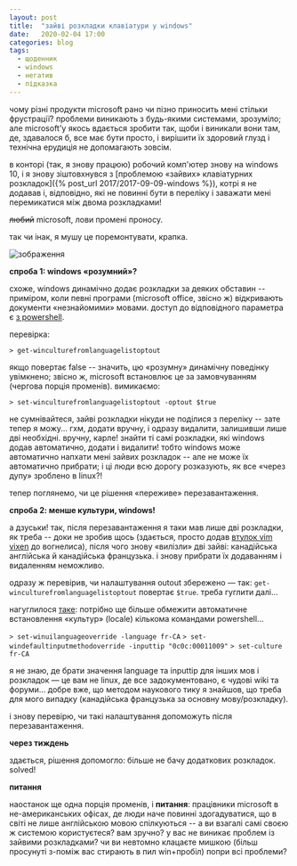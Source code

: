 ```yaml
---
layout: post
title:  "зайві розкладки клавіатури у windows"
date:   2020-02-04 17:00
categories: blog
tags: 
  - щоденник
  - windows
  - негатив
  - підказка
---
```


чому різні продукти microsoft рано чи пізно приносить мені стільки фрустрації? проблеми виникають з будь-якими системами, зрозуміло; але microsoft'у якось вдається зробити так, щоби і виникали вони там, де, здавалося б, все має бути просто, і вирішити їх здоровий глузд і технічна ерудиція не допомагають зовсім.

в конторі (так, я знову працюю) робочий комп'ютер знову на windows 10, і я знову зіштовхнувся з [проблемою «зайвих» клавіатурних розкладок]({% post_url 2017/2017-09-09-windows %}), котрі я не додавав і, відповідно, які не повинні бути в переліку і заважати мені перемикатися між двома розкладками!

~~любий~~ microsoft, лови промені проносу.

так чи інак, я мушу це поремонтувати, крапка.

![зображення](/assets/images/2020/2020-02-04-windows-layouts.png)


**спроба 1: windows «розумний»?**

схоже, windows динамічно додає розкладки за деяких обставин -- приміром, коли певні програми (microsoft office, звісно ж) відкривають документи «незнайомими» мовами. доступ до відповідного параметра є [з powershell](https://www.reddit.com/r/Windows10/comments/8hle7x/windows_10_keeps_adding_keyboard_layouts_without/dyl7iuq/).

перевірка:

 ```> get-winculturefromlanguagelistoptout```

якщо повертає false -- значить, цю «розумну» динамічну поведінку увімкнено; звісно ж, microsoft встановлює це за замовчуванням (чергова порція променів). вимикаємо:

 ```> set-winculturefromlanguagelistoptout -optout $true```

не сумнівайтеся, зайві розкладки нікуди не поділися з переліку -- зате тепер я можу... гхм, додати вручну, і одразу видалити, залишивши лише дві необхідні. вручну, карле! знайти ті самі розкладки, які windows додав автоматично, додати і видалити! тобто windows може автоматично напхати мені зайвих розкладок -- але не може їх автоматично прибрати; і ці люди всю дорогу розказують, як все «через дупу» зроблено в linux?!

тепер поглянемо, чи це рішення «переживе» перезавантаження.


**спроба 2: менше культури, windows!**

а дзуськи! так, після перезавантаження я таки мав лише дві розкладки, як треба -- доки не зробив щось (здається, просто додав [втулок vim vixen](https://addons.mozilla.org/fr/firefox/addon/vim-vixen) до вогнелиса), після чого знову «вилізли» дві зайві: канадійська англійська й канадійська французька. і знову прибрати їх додаванням і видаленням неможливо. 

одразу ж перевірив, чи налаштування outout збережено — так: `get-winculturefromlanguagelistoptout` повертає `$true`. треба гуглити далі...

нагуглилося [таке](https://windowsreport.com/windows-automatically-adds-keyboard-layout/): потрібно ще більше обмежити автоматичне встановлення «культур» (locale) кількома командами powershell...

 ```> set-winuilanguageoverride -language fr-CA```
 ```> set-windefaultinputmethodoverride -inputtip "0c0c:00011009"```
 ```> set-culture fr-CA```

я не знаю, де брати значення language та inputtip для інших мов і розкладок — це вам не linux, де все задокументовано, є чудові wiki та форуми... добре вже, що методом наукового тику я знайшов, що треба для мого випадку (канадійська французька за основну мову/розкладку).

і знову перевірю, чи такі налаштування допоможуть після перезавантаження.


**через тиждень**

здається, рішення допомогло: більше не бачу додаткових розкладок. solved!


**питання**

наостанок ще одна порція променів, і **питання**: працівники microsoft в не-американських офісах, де люди наче повинні здогадуватися, що в світі не лише англійською мовою спілкуються -- а ви взагалі самі своєю ж системою користуєтеся? вам зручно? у вас не виникає проблем із зайвими розкладками? чи ви невтомно клацаєте мишкою (більш просунуті з-поміж вас стирають в пил win+пробіл) попри всі проблеми?
